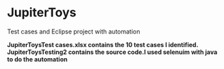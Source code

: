 # JupiterToys
Test cases and Eclipse project with automation




<b>JupiterToysTest cases.xlsx<b> contains the 10 test cases I identified.
JupiterToysTesting2 contains the source code.I used selenuim with java to do the automation
